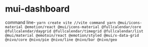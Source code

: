 # mui-dashboard
command line- `
yarn create vite //vite command
yarn
@mui/icons-material @emotion/react
@mui/icons-material @fullcalendar/core @fullcalendar/daygrid @fullcalendar/timegrid @fullcalendar/list
@mui/material @emotoin/react @emotion/styled @mui/x-data-grid
@nivo/core @nivo/pie @nivo/line @nivo/bar @nivo/geo
`
